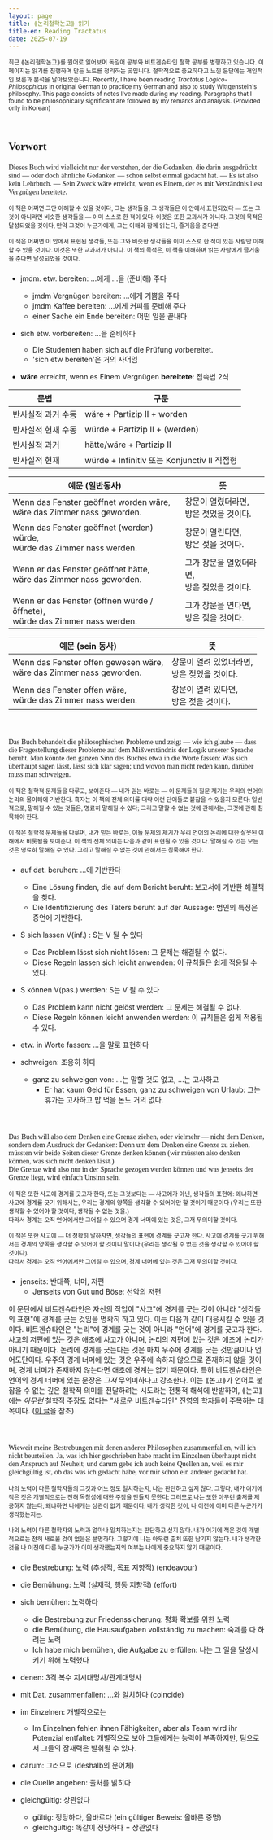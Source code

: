 ```yaml
---
layout: page
title: ⟪논리철학논고⟫ 읽기
title-en: Reading Tractatus
date: 2025-07-19
---
```


<small class="lang-ko">
최근 ⟪논리철학논고⟫를 원어로 읽어보며 독일어 공부와 비트겐슈타인 철학 공부를 병행하고 있습니다. 이 페이지는 읽기를 진행하며 만든 노트를 정리하는 곳입니다. 철학적으로 중요하다고 느낀 문단에는 개인적인 보론과 분석을 달아보았습니다.
</small>
<small class="lang-en">
Recently, I have been reading <i>Tractatus Logico-Philosophicus</i> in original German to practice my German and also to study Wittgenstein's philosophy. This page consists of notes I've made during my reading. Paragraphs that I found to be philosophically significant are followed by my remarks and analysis. (Provided only in Korean)
</small>

<div style="margin: 4em 0;"></div>

<h2 style="font-family: 'Libre Baskerville';">Vorwort</h2>

<div style="font-family: Libre Baskerville; margin: 1.5em 0">
<p>
Dieses Buch wird vielleicht nur der verstehen, der die Gedanken, die darin ausgedrückt sind — oder doch ähnliche Gedanken — schon selbst einmal gedacht hat. — Es ist also kein Lehrbuch. — Sein Zweck wäre erreicht, wenn es Einem, der es mit Verständnis liest Vergnügen bereitete.
</p>

<p>
<small>
이 책은 어쩌면 그만 이해할 수 있을 것이다, 그는 생각들을, 그 생각들은 이 안에서 표현되었다 — 또는 그것이 아니라면 비슷한 생각들을 — 이미 스스로 한 적이 있다. 이것은 또한 교과서가 아니다. 그것의 목적은 달성되었을 것이다, 만약 그것이 누군가에게, 그는 이해와 함께 읽는다, 즐거움을 준다면.
</small>
</p>

<p>
<small>
이 책은 어쩌면 이 안에서 표현된 생각들, 또는 그와 비슷한 생각들을 이미 스스로 한 적이 있는 사람만 이해할 수 있을 것이다. 이것은 또한 교과서가 아니다. 이 책의 목적은, 이 책을 이해하며 읽는 사람에게 즐거움을 준다면 달성되었을 것이다.
</small>
</p>
</div>

- jmdm. etw. bereiten: ...에게 ...을 (준비해) 주다

  - jmdm Vergnügen bereiten: ...에게 기쁨을 주다
  - jmdm Kaffee bereiten: ...에게 커피를 준비해 주다
  - einer Sache ein Ende bereiten: 어떤 일을 끝내다

- sich etw. vorbereiten: ...을 준비하다

  - Die Studenten haben sich auf die Prüfung vorbereitet.
  - 'sich etw bereiten'은 거의 사어임

- **wäre** erreicht, wenn es Einem Vergnügen **bereitete**: 접속법 2식

| 문법               | 구문                                        |
| ------------------ | ------------------------------------------- |
| 반사실적 과거 수동 | wäre + Partizip II + worden                 |
| 반사실적 현재 수동 | würde + Partizip II + (werden)              |
| 반사실적 과거      | hätte/wäre + Partizip II                    |
| 반사실적 현재      | würde + Infinitiv 또는 Konjunctiv II 직접형 |

| 예문 (일반동사)                                                                 | 뜻                                               |
| ------------------------------------------------------------------------------- | ------------------------------------------------ |
| Wenn das Fenster geöffnet worden wäre,<br/>wäre das Zimmer nass geworden.       | 창문이 열렸더라면,<br/> 방은 젖었을 것이다.      |
| Wenn das Fenster geöffnet (werden) würde,<br/>würde das Zimmer nass werden.     | 창문이 열린다면,<br/> 방은 젖을 것이다.          |
| Wenn er das Fenster geöffnet hätte,<br/>wäre das Zimmer nass geworden.          | 그가 창문을 열었더라면,<br/> 방은 젖었을 것이다. |
| Wenn er das Fenster (öffnen würde / öffnete),<br/>würde das Zimmer nass werden. | 그가 창문을 연다면,<br/> 방은 젖을 것이다.       |

| 예문 (sein 동사)                                                        | 뜻                                               |
| ----------------------------------------------------------------------- | ------------------------------------------------ |
| Wenn das Fenster offen gewesen wäre,<br/>wäre das Zimmer nass geworden. | 창문이 열려 있었더라면,<br/> 방은 젖었을 것이다. |
| Wenn das Fenster offen wäre,<br/>würde das Zimmer nass werden.          | 창문이 열려 있다면,<br/> 방은 젖을 것이다.       |

<div style="margin: 4em 0;"></div>

<div style="font-family: Libre Baskerville; margin: 1.5em 0">
<p>
Das Buch behandelt die philosophischen Probleme und zeigt — wie ich glaube — dass die Fragestellung dieser Probleme auf dem Mißverständnis der Logik unserer Sprache beruht. Man könnte den ganzen Sinn des Buches etwa in die Worte fassen: Was sich überhaupt sagen lässt, lässt sich klar sagen; und wovon man nicht reden kann, darüber muss man schweigen.
</p>

<p>
<small>
이 책은 철학적 문제들을 다루고, 보여준다 — 내가 믿는 바로는 — 이 문제들의 질문 제기는 우리의 언어의 논리의 몰이해에 기반한다. 혹자는 이 책의 전체 의미를 대략 이런 단어들로 붙잡을 수 있을지 모른다: 일반적으로, 말해질 수 있는 것들은, 명료히 말해질 수 있다; 그리고 말할 수 없는 것에 관해서는, 그것에 관해 침묵해야 한다.
</small>
</p>

<p>
<small>
이 책은 철학적 문제들을 다루며, 내가 믿는 바로는, 이들 문제의 제기가 우리 언어의 논리에 대한 잘못된 이해에서 비롯됨을 보여준다. 이 책의 전체 의미는 다음과 같이 표현될 수 있을 것이다. 말해질 수 있는 모든 것은 명료히 말해질 수 있다. 그리고 말해질 수 없는 것에 관해서는 침묵해야 한다.
</small>
</p>
</div>

- auf dat. beruhen: ...에 기반한다

  - Eine Lösung finden, die auf dem Bericht beruht: 보고서에 기반한 해결책을 찾다.
  - Die Identifizierung des Täters beruht auf der Aussage: 범인의 특정은 증언에 기반한다.

- S sich lassen V(inf.) : S는 V 될 수 있다

  - Das Problem lässt sich nicht lösen: 그 문제는 해결될 수 없다.
  - Diese Regeln lassen sich leicht anwenden: 이 규칙들은 쉽게 적용될 수 있다.

- S können V(pas.) werden: S는 V 될 수 있다

  - Das Problem kann nicht gelöst werden: 그 문제는 해결될 수 없다.
  - Diese Regeln können leicht anwenden werden: 이 규칙들은 쉽게 적용될 수 있다.

- etw. in Worte fassen: ...을 말로 표현하다

- schweigen: 조용히 하다
  - ganz zu schweigen von: ...는 말할 것도 없고, ...는 고사하고
    - Er hat kaum Geld für Essen, ganz zu schweigen von Urlaub: 그는 휴가는 고사하고 밥 먹을 돈도 거의 없다.

<div style="margin: 4em 0;"></div>

<div style="font-family: Libre Baskerville; margin: 1.5em 0">
<p>
Das Buch will also dem Denken eine Grenze ziehen, oder vielmehr — nicht dem Denken, sondern dem Ausdruck der Gedanken: Denn um dem Denken eine Grenze zu ziehen, müssten wir beide Seiten dieser Grenze denken können (wir müssten also denken können, was sich nicht denken lässt.) <br/>
Die Grenze wird also nur in der Sprache gezogen werden können und was jenseits der Grenze liegt, wird einfach Unsinn sein.
</p>

<p>
<small>
이 책은 또한 사고에 경계를 긋고자 한다, 또는 그것보다는 — 사고에가 아닌, 생각들의 표현에: 왜냐하면 사고에 경계를 긋기 위해서는, 우리는 경계의 양쪽을 생각할 수 있어야만 할 것이기 때문이다 (우리는 또한 생각할 수 있어야 할 것이다, 생각될 수 없는 것을.) <br/>
따라서 경계는 오직 언어에서만 그어질 수 있으며 경계 너머에 있는 것은, 그저 무의미할 것이다.
</small>
</p>

<p>
<small>
이 책은 또한 사고에 — 더 정확히 말하자면, 생각들의 표현에 경계를 긋고자 한다. 사고에 경계를 긋기 위해서는 경계의 양쪽을 생각할 수 있어야 할 것이니 말이다 (우리는 생각될 수 없는 것을 생각할 수 있어야 할 것이다).<br/>
따라서 경계는 오직 언어에서만 그어질 수 있으며, 경계 너머에 있는 것은 그저 무의미할 것이다.
</small>
</p>
</div>

- jenseits: 반대쪽, 너머, 저편
  - Jenseits von Gut und Böse: 선악의 저편

이 문단에서 비트겐슈타인은 자신의 작업이 "사고"에 경계를 긋는 것이 아니라 "생각들의 표현"에 경계를 긋는 것임을 명확히 하고 있다. 이는 다음과 같이 대응시킬 수 있을 것이다. 비트겐슈타인은 "논리"에 경계를 긋는 것이 아니라 "언어"에 경계를 긋고자 한다. 사고의 저편에 있는 것은 애초에 사고가 아니며, 논리의 저편에 있는 것은 애초에 논리가 아니기 때문이다. 논리에 경계를 긋는다는 것은 마치 우주에 경계를 긋는 것만큼이나 언어도단이다. 우주의 경계 너머에 있는 것은 우주에 속하지 않으므로 존재하지 않을 것이며, 경계 너머가 존재하지 않는다면 애초에 경계는 없기 때문이다. 특히 비트겐슈타인은 언어의 경계 너머에 있는 문장은 _그저_ 무의미하다고 강조한다. 이는 ⟪논고⟫가 언어로 붙잡을 수 없는 깊은 철학적 의미를 전달하려는 시도라는 전통적 해석에 반발하여, ⟪논고⟫에는 _아무런_ 철학적 주장도 없다는 "새로운 비트겐슈타인" 진영의 학자들이 주목하는 대목이다. ([이 글](https://dimenerno.github.io/2025/06/02/wittgenstein-conant)을 참조)

<div style="margin: 4em 0;"></div>

<div style="font-family: Libre Baskerville; margin: 1.5em 0">
<p>
Wieweit meine Bestrebungen mit denen anderer Philosophen zusammenfallen, will ich nicht beurteilen. Ja, was ich hier geschrieben habe macht im Einzelnen überhaupt nicht den Anspruch auf Neuheit; und darum gebe ich auch keine Quellen an, weil es mir gleichgültig ist, ob das was ich gedacht habe, vor mir schon ein anderer gedacht hat.
</p>

<p>
<small>
나의 노력이 다른 철학자들의 그것과 어느 정도 일치하는지, 나는 판단하고 싶지 않다. 그렇다, 내가 여기에 적은 것은 개별적으로는 전혀 독창성에 대한 주장을 만들지 못한다; 그러므로 나는 또한 아무런 출처를 제공하지 않는다, 왜냐하면 나에게는 상관이 없기 때문이다, 내가 생각한 것이, 나 이전에 이미 다른 누군가가 생각했는지는.
</small>
</p>

<p>
<small>
나의 노력이 다른 철학자의 노력과 얼마나 일치하는지는 판단하고 싶지 않다. 내가 여기에 적은 것이 개별적으로는 전혀 새로울 것이 없음은 분명하다. 그렇기에 나는 아무런 출처 또한 남기지 않는다. 내가 생각한 것을 나 이전에 다른 누군가가 이미 생각했는지의 여부는 나에게 중요하지 않기 때문이다.
</small>
</p>
</div>

- die Bestrebung: 노력 (추상적, 목표 지향적) (endeavour)
- die Bemühung: 노력 (실재적, 행동 지향적) (effort)
- sich bemühen: 노력하다

  - die Bestrebung zur Friedenssicherung: 평화 확보를 위한 노력
  - die Bemühung, die Hausaufgaben vollständig zu machen: 숙제를 다 하려는 노력
  - Ich habe mich bemühen, die Aufgabe zu erfüllen: 나는 그 일을 달성시키기 위해 노력했다

- denen: 3격 복수 지시대명사/관계대명사

- mit Dat. zusammenfallen: ...와 일치하다 (coincide)

- im Einzelnen: 개별적으로는

  - Im Einzelnen fehlen ihnen Fähigkeiten, aber als Team wird ihr Potenzial entfaltet: 개별적으로 보아 그들에게는 능력이 부족하지만, 팀으로서 그들의 잠재력은 발휘될 수 있다.

- darum: 그러므로 (deshalb의 문어체)

- die Quelle angeben: 출처를 밝히다

- gleichgültig: 상관없다
  - gültig: 정당하다, 올바르다 (ein gültiger Beweis: 올바른 증명)
  - gleichgültig: 똑같이 정당하다 = 상관없다
